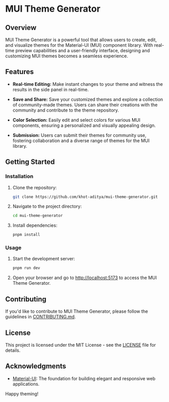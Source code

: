 # MUI Theme Generator

<h2 >Overview</h2>

<p >
  MUI Theme Generator is a powerful tool that allows users to create, edit, and visualize themes for the Material-UI (MUI) component library. With real-time preview capabilities and a user-friendly interface, designing and customizing MUI themes becomes a seamless experience.
</p>

<h2 >Features</h2>

- **Real-time Editing:** Make instant changes to your theme and witness the results in the side panel in real-time.

- **Save and Share:** Save your customized themes and explore a collection of community-made themes. Users can share their creations with the community and contribute to the theme repository.

- **Color Selection:** Easily edit and select colors for various MUI components, ensuring a personalized and visually appealing design.

- **Submission:** Users can submit their themes for community use, fostering collaboration and a diverse range of themes for the MUI library.

<h2 >Getting Started</h2>

### Installation

1. Clone the repository:

   ```bash
   git clone https://github.com/khot-aditya/mui-theme-generator.git
   ```

2. Navigate to the project directory:

   ```bash
   cd mui-theme-generator
   ```

3. Install dependencies:
   ```bash
   pnpm install
   ```

<h3 >Usage</h3>

1. Start the development server:

   ```bash
   pnpm run dev
   ```

2. Open your browser and go to [http://localhost:5173](http://localhost:5173) to access the MUI Theme Generator.

<h2 >Contributing</h2>

If you'd like to contribute to MUI Theme Generator, please follow the guidelines in [CONTRIBUTING.md](CONTRIBUTING.md).

<h2 >License</h2>

This project is licensed under the MIT License - see the [LICENSE](LICENSE) file for details.

<h2 >Acknowledgments</h2>

- [Material-UI](https://material-ui.com/): The foundation for building elegant and responsive web applications.

<p >Happy theming!</p>
